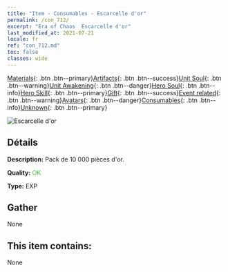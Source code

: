 ```yaml
---
title: "Item - Consumables - Escarcelle d'or"
permalink: /con_712/
excerpt: "Era of Chaos  Escarcelle d'or"
last_modified_at: 2021-07-21
locale: fr
ref: "con_712.md"
toc: false
classes: wide
---
```

 [Materials](/ItemsFR/){: .btn .btn--primary}[Artifacts](/ItemsFR/Artifacts/){: .btn .btn--success}[Unit Soul](/ItemsFR/UnitSoul/){: .btn .btn--warning}[Unit Awakening](/ItemsFR/UnitAwakening/){: .btn .btn--danger}[Hero Soul](/ItemsFR/HeroSoul/){: .btn .btn--info}[Hero Skill](/ItemsFR/HeroSkill/){: .btn .btn--primary}[Gift](/ItemsFR/Gift/){: .btn .btn--success}[Event related](/ItemsFR/Events/){: .btn .btn--warning}[Avatars](/ItemsFR/Avatars/){: .btn .btn--danger}[Consumables](/ItemsFR/Consumables/){: .btn .btn--info}[Unknown](/ItemsFR/Unknown/){: .btn .btn--primary}

 ![Escarcelle d'or](/images/t/i_510.png)

## Détails
 **Description:** Pack de 10 000 pièces d'or.

 **Quality:** <span style="color: #32CD32">OK</span>

 **Type:** EXP

## Gather

  None

## This item contains:

  None

